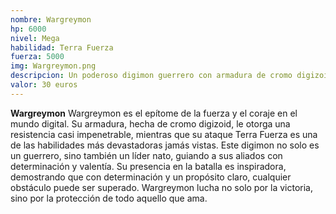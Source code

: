 ```yaml
---
nombre: Wargreymon
hp: 6000
nivel: Mega
habilidad: Terra Fuerza
fuerza: 5000
img: Wargreymon.png
descripcion: Un poderoso digimon guerrero con armadura de cromo digizoid y un corazón valiente.
valor: 30 euros
---
```


**Wargreymon**
Wargreymon es el epítome de la fuerza y el coraje en el mundo digital. Su armadura, hecha de cromo digizoid, le otorga una resistencia casi impenetrable, mientras que su ataque Terra Fuerza es una de las habilidades más devastadoras jamás vistas. Este digimon no solo es un guerrero, sino también un líder nato, guiando a sus aliados con determinación y valentía. Su presencia en la batalla es inspiradora, demostrando que con determinación y un propósito claro, cualquier obstáculo puede ser superado. Wargreymon lucha no solo por la victoria, sino por la protección de todo aquello que ama.